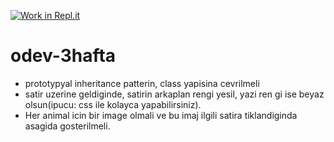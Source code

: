 [![Work in Repl.it](https://classroom.github.com/assets/work-in-replit-14baed9a392b3a25080506f3b7b6d57f295ec2978f6f33ec97e36a161684cbe9.svg)](https://classroom.github.com/online_ide?assignment_repo_id=3828222&assignment_repo_type=AssignmentRepo)
# odev-3hafta
- prototypyal inheritance patterin, class yapisina cevrilmeli
- satir uzerine geldiginde, satirin arkaplan rengi yesil, yazi ren gi ise beyaz olsun(ipucu: css ile kolayca yapabilirsiniz).
- Her animal icin bir image olmali ve bu imaj ilgili satira tiklandiginda asagida gosterilmeli.
